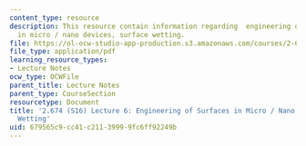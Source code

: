 ```yaml
---
content_type: resource
description: This resource contain information regarding  engineering of surfaces
  in micro / nano devices, surface wetting.
file: https://ol-ocw-studio-app-production.s3.amazonaws.com/courses/2-674-micro-nano-engineering-laboratory-spring-2016/679565c9cc41c21139999fc6ff92249b_MIT2_674S16_Lec6Surfaces.pdf
file_type: application/pdf
learning_resource_types:
- Lecture Notes
ocw_type: OCWFile
parent_title: Lecture Notes
parent_type: CourseSection
resourcetype: Document
title: '2.674 (S16) Lecture 6: Engineering of Surfaces in Micro / Nano Devices, Surface
  Wetting'
uid: 679565c9-cc41-c211-3999-9fc6ff92249b
---
```

